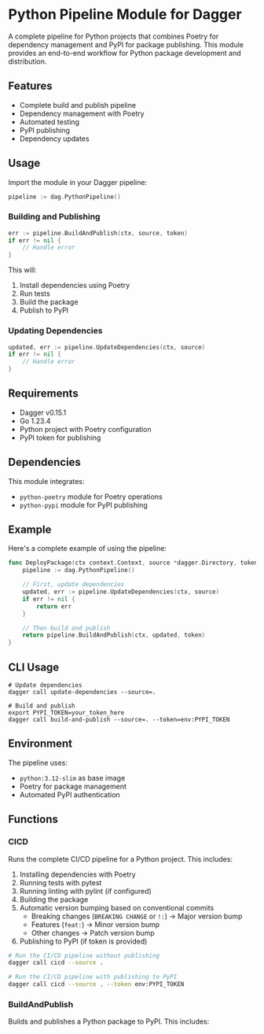 # Python Pipeline Module for Dagger

A complete pipeline for Python projects that combines Poetry for dependency management and PyPI for package publishing. This module provides an end-to-end workflow for Python package development and distribution.

## Features

- Complete build and publish pipeline
- Dependency management with Poetry
- Automated testing
- PyPI publishing
- Dependency updates

## Usage

Import the module in your Dagger pipeline:

```go
pipeline := dag.PythonPipeline()
```

### Building and Publishing

```go
err := pipeline.BuildAndPublish(ctx, source, token)
if err != nil {
    // Handle error
}
```

This will:

1. Install dependencies using Poetry
2. Run tests
3. Build the package
4. Publish to PyPI

### Updating Dependencies

```go
updated, err := pipeline.UpdateDependencies(ctx, source)
if err != nil {
    // Handle error
}
```

## Requirements

- Dagger v0.15.1
- Go 1.23.4
- Python project with Poetry configuration
- PyPI token for publishing

## Dependencies

This module integrates:

- `python-poetry` module for Poetry operations
- `python-pypi` module for PyPI publishing

## Example

Here's a complete example of using the pipeline:

```go
func DeployPackage(ctx context.Context, source *dagger.Directory, token *dagger.Secret) error {
    pipeline := dag.PythonPipeline()

    // First, update dependencies
    updated, err := pipeline.UpdateDependencies(ctx, source)
    if err != nil {
        return err
    }

    // Then build and publish
    return pipeline.BuildAndPublish(ctx, updated, token)
}
```

## CLI Usage

```shell
# Update dependencies
dagger call update-dependencies --source=.

# Build and publish
export PYPI_TOKEN=your_token_here
dagger call build-and-publish --source=. --token=env:PYPI_TOKEN
```

## Environment

The pipeline uses:

- `python:3.12-slim` as base image
- Poetry for package management
- Automated PyPI authentication

## Functions

### CICD

Runs the complete CI/CD pipeline for a Python project. This includes:

1. Installing dependencies with Poetry
2. Running tests with pytest
3. Running linting with pylint (if configured)
4. Building the package
5. Automatic version bumping based on conventional commits
   - Breaking changes (`BREAKING CHANGE` or `!:`) -> Major version bump
   - Features (`feat:`) -> Minor version bump
   - Other changes -> Patch version bump
6. Publishing to PyPI (if token is provided)

```bash
# Run the CI/CD pipeline without publishing
dagger call cicd --source .

# Run the CI/CD pipeline with publishing to PyPI
dagger call cicd --source . --token env:PYPI_TOKEN
```

### BuildAndPublish

Builds and publishes a Python package to PyPI. This includes:

